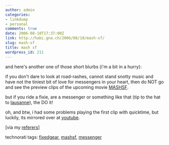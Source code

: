```yaml
---
author: admin
categories:
- linkdump
- personal
comments: true
date: 2006-08-10T17:37:00Z
link: http://habi.gna.ch/2006/08/10/mash-sf/
slug: mash-sf
title: mash sf
wordpress_id: 211
---
```


and here's another one of those short blurbs (i'm a bit in a hurry):
  
if you don't dare to look at road-rashes, cannot stand snotty music and have not the tiniest bit of love for messengers in your heart, then do NOT go and see the preview clips of the upcoming movie [MASHSF](http://www.mashsf.com/).



but if you ride a fixie, are a messenger or something like that (tip to the hat to [lausanne](http://velocite.ch/weblogtoo/)), the DO it!



oh, and btw, i had some problems playing the first clip with quicktime, but luckily, its mirrored over at [youtube](http://www.youtube.com/watch?v=qaxAEXBBKfY).



[via my [referers](http://dealingwith.livejournal.com/408391.html)]





technorati tags: [fixedgear](http://www.technorati.com/tag/fixedgear), [mashsf](http://www.technorati.com/tag/mashsf), [messenger](http://www.technorati.com/tag/messenger)
